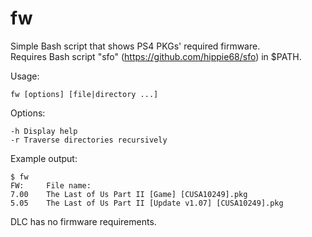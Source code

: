 # fw
Simple Bash script that shows PS4 PKGs' required firmware.  
Requires Bash script "sfo" (https://github.com/hippie68/sfo) in $PATH.

Usage:

    fw [options] [file|directory ...]
    
Options:

    -h Display help
    -r Traverse directories recursively

Example output:

    $ fw
    FW:     File name:
    7.00	The Last of Us Part II [Game] [CUSA10249].pkg
    5.05	The Last of Us Part II [Update v1.07] [CUSA10249].pkg

DLC has no firmware requirements.
